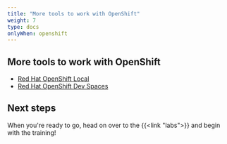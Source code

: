 ```yaml
---
title: "More tools to work with OpenShift"
weight: 7
type: docs
onlyWhen: openshift
---
```


## More tools to work with OpenShift

* [Red Hat OpenShift Local](https://developers.redhat.com/products/openshift-local/overview)
* [Red Hat OpenShift Dev Spaces](https://developers.redhat.com/products/openshift-dev-spaces/overview)


## Next steps

When you're ready to go, head on over to the {{<link "labs">}} and begin with the training!
